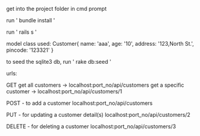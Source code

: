 get into the project folder in cmd prompt


run ' bundle install '


run ' rails s ' 


model class used: Customer{
	name: 'aaa',
	age: '10',
	address: '123,North St.',
	pincode: '123321'
}


to seed the sqlite3 db, run ' rake db:seed ' 



urls:


GET
get all customers -> localhost:port_no/api/customers
get a specific customer -> localhost:port_no/api/customers/1


POST - to add a customer
localhost:port_no/api/customers


PUT - for updating a customer detail(s)
localhost:port_no/api/customers/2


DELETE - for deleting a customer
localhost:port_no/api/customers/3
